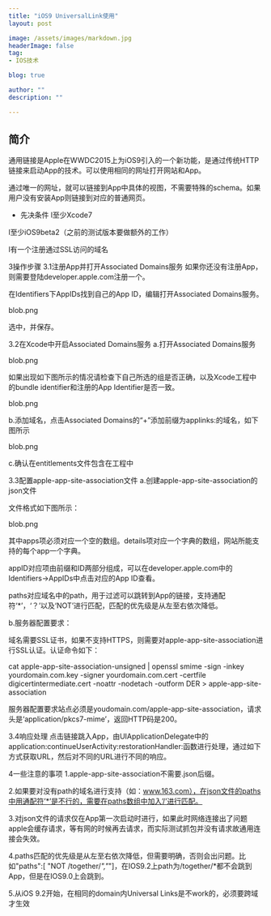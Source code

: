 ```yaml
---
title: "iOS9 UniversalLink使用"
layout: post

image: /assets/images/markdown.jpg
headerImage: false
tag:
- IOS技术

blog: true

author: ""
description: ""

---
```


## 简介

通用链接是Apple在WWDC2015上为iOS9引入的一个新功能，是通过传统HTTP链接来启动App的技术。可以使用相同的网址打开网站和App。

通过唯一的网址，就可以链接到App中具体的视图，不需要特殊的schema。如果用户没有安装App则链接到对应的普通网页。

* 先决条件
l至少Xcode7

l至少iOS9beta2（之前的测试版本要做额外的工作）

l有一个注册通过SSL访问的域名

3操作步骤
3.1注册App并打开Associated Domains服务
如果你还没有注册App，则需要登陆developer.apple.com注册一个。

在Identifiers下AppIDs找到自己的App ID，编辑打开Associated Domains服务。

blob.png

选中，并保存。

3.2在Xcode中开启Associated Domains服务
a.打开Associated Domains服务

blob.png

如果出现如下图所示的情况请检查下自己所选的组是否正确，以及Xcode工程中的bundle identifier和注册的App Identifier是否一致。

blob.png

b.添加域名，点击Associated Domains的“+”添加前缀为applinks:的域名，如下图所示

blob.png

c.确认在entitlements文件包含在工程中

3.3配置apple-app-site-association文件
a.创建apple-app-site-association的json文件

文件格式如下图所示：

blob.png

其中apps项必须对应一个空的数组。details项对应一个字典的数组，网站所能支持的每个app一个字典。

appID对应项由前缀和ID两部分组成，可以在developer.apple.com中的Identifiers→AppIDs中点击对应的App ID查看。


paths对应域名中的path，用于过滤可以跳转到App的链接，支持通配符‘*’，‘？’以及‘NOT’进行匹配，匹配的优先级是从左至右依次降低。

b.服务器配置要求：

域名需要SSL证书，如果不支持HTTPS，则需要对apple-app-site-association进行SSL认证。认证命令如下：

cat apple-app-site-association-unsigned | openssl smime -sign -inkey yourdomain.com.key -signer yourdomain.com.cert -certfile digicertintermediate.cert -noattr -nodetach -outform DER > apple-app-site-association

服务器配置要求站点必须是youdomain.com/apple-app-site-association，请求头是‘application/pkcs7-mime’，返回HTTP码是200。

3.4响应处理
点击链接跳入App，由UIApplicationDelegate中的application:continueUserActivity:restorationHandler:函数进行处理，通过如下方式获取URL，然后对不同的URL进行不同的响应。



4一些注意的事项
1.apple-app-site-association不需要.json后缀。

2.如果要对没有path的域名进行支持（如：www.163.com），在json文件的paths中用通配符’*’是不行的，需要在paths数组中加入’/’进行匹配。

3.对json文件的请求仅在App第一次启动时进行，如果此时网络连接出了问题apple会缓存请求，等有网的时候再去请求，而实际测试抓包并没有请求故通用连接会失效。

4.paths匹配的优先级是从左至右依次降低，但需要明确，否则会出问题。比如"paths":[ "NOT /together/*","*"]，在IOS9.2上path为/together/*都不会跳到App，但是在IOS9.0上会跳到。

5.从iOS 9.2开始，在相同的domain内Universal Links是不work的，必须要跨域才生效